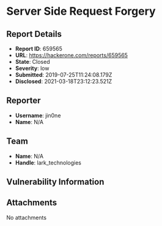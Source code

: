 # Server Side Request Forgery

## Report Details
- **Report ID**: 659565
- **URL**: https://hackerone.com/reports/659565
- **State**: Closed
- **Severity**: low
- **Submitted**: 2019-07-25T11:24:08.179Z
- **Disclosed**: 2021-03-18T23:12:23.521Z

## Reporter
- **Username**: jin0ne
- **Name**: N/A

## Team
- **Name**: N/A
- **Handle**: lark_technologies

## Vulnerability Information


## Attachments
No attachments
